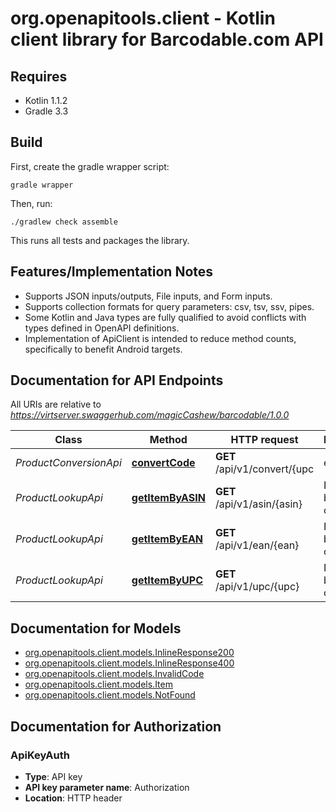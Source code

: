 # org.openapitools.client - Kotlin client library for Barcodable.com API

## Requires

* Kotlin 1.1.2
* Gradle 3.3

## Build

First, create the gradle wrapper script:

```
gradle wrapper
```

Then, run:

```
./gradlew check assemble
```

This runs all tests and packages the library.

## Features/Implementation Notes

* Supports JSON inputs/outputs, File inputs, and Form inputs.
* Supports collection formats for query parameters: csv, tsv, ssv, pipes.
* Some Kotlin and Java types are fully qualified to avoid conflicts with types defined in OpenAPI definitions.
* Implementation of ApiClient is intended to reduce method counts, specifically to benefit Android targets.

<a name="documentation-for-api-endpoints"></a>
## Documentation for API Endpoints

All URIs are relative to *https://virtserver.swaggerhub.com/magicCashew/barcodable/1.0.0*

Class | Method | HTTP request | Description
------------ | ------------- | ------------- | -------------
*ProductConversionApi* | [**convertCode**](docs/ProductConversionApi.md#convertcode) | **GET** /api/v1/convert/{upc | ean | asin} | Convert between UPC, EAN, and ASIN product codes.
*ProductLookupApi* | [**getItemByASIN**](docs/ProductLookupApi.md#getitembyasin) | **GET** /api/v1/asin/{asin} | Find item by asin code
*ProductLookupApi* | [**getItemByEAN**](docs/ProductLookupApi.md#getitembyean) | **GET** /api/v1/ean/{ean} | Find item by UPC code
*ProductLookupApi* | [**getItemByUPC**](docs/ProductLookupApi.md#getitembyupc) | **GET** /api/v1/upc/{upc} | Find item by UPC code


<a name="documentation-for-models"></a>
## Documentation for Models

 - [org.openapitools.client.models.InlineResponse200](docs/InlineResponse200.md)
 - [org.openapitools.client.models.InlineResponse400](docs/InlineResponse400.md)
 - [org.openapitools.client.models.InvalidCode](docs/InvalidCode.md)
 - [org.openapitools.client.models.Item](docs/Item.md)
 - [org.openapitools.client.models.NotFound](docs/NotFound.md)


<a name="documentation-for-authorization"></a>
## Documentation for Authorization

<a name="ApiKeyAuth"></a>
### ApiKeyAuth

- **Type**: API key
- **API key parameter name**: Authorization
- **Location**: HTTP header


